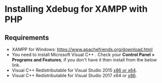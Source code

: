 # Installing Xdebug for XAMPP with PHP

## Requirements

* XAMPP for Windows: https://www.apachefriends.org/download.html
* You need to install Microsoft Visual C++ . Check your **Control Panel > Programs and Features**, if you don't have it then install from the below link. 
* Visual C++ Redistributable for Visual Studio 2015 [x86 or x64](http://www.microsoft.com/en-us/download/details.aspx?id=48145).
* Visual C++ Redistributable for Visual Studio 2017 x64 or [x86](https://go.microsoft.com/fwlink/?LinkId=746571).
